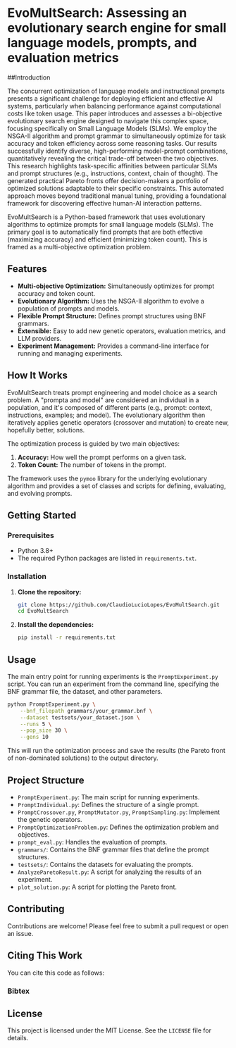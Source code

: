 # EvoMultSearch: Assessing an evolutionary search engine for small language models, prompts, and evaluation metrics

##Introduction

 The concurrent optimization of language models and instructional prompts presents a significant challenge for deploying efficient and effective AI systems, particularly when balancing performance against computational costs like token usage. This paper introduces and assesses a bi-objective evolutionary search engine designed to navigate this complex space, focusing specifically on Small Language Models (SLMs). We employ the NSGA-II algorithm and prompt grammar to simultaneously optimize for task accuracy and token efficiency across some reasoning tasks. Our results successfully identify diverse, high-performing model-prompt combinations, quantitatively revealing the critical trade-off between the two objectives. This research highlights task-specific affinities between particular SLMs and prompt structures (e.g., instructions, context, chain of thought). The generated practical Pareto fronts offer decision-makers a portfolio of optimized solutions adaptable to their specific constraints. This automated approach moves beyond traditional manual tuning, providing a foundational framework for discovering effective human-AI interaction patterns.

EvoMultSearch is a Python-based framework that uses evolutionary algorithms to optimize prompts for small language models (SLMs). The primary goal is to automatically find prompts that are both effective (maximizing accuracy) and efficient (minimizing token count). This is framed as a multi-objective optimization problem.

## Features

*   **Multi-objective Optimization:** Simultaneously optimizes for prompt accuracy and token count.
*   **Evolutionary Algorithm:** Uses the NSGA-II algorithm to evolve a population of prompts and models.
*   **Flexible Prompt Structure:** Defines prompt structures using BNF grammars.
*   **Extensible:** Easy to add new genetic operators, evaluation metrics, and LLM providers.
*   **Experiment Management:** Provides a command-line interface for running and managing experiments.

## How It Works

EvoMultSearch treats prompt engineering and model choice as a search problem. A "prompta and model" are considered an individual in a population, and it's composed of different parts (e.g., prompt: context, instructions, examples; and model). The evolutionary algorithm then iteratively applies genetic operators (crossover and mutation) to create new, hopefully better, solutions.

The optimization process is guided by two main objectives:

1.  **Accuracy:** How well the prompt performs on a given task.
2.  **Token Count:** The number of tokens in the prompt.

The framework uses the `pymoo` library for the underlying evolutionary algorithm and provides a set of classes and scripts for defining, evaluating, and evolving prompts.

## Getting Started

### Prerequisites

*   Python 3.8+
*   The required Python packages are listed in `requirements.txt`.

### Installation

1.  **Clone the repository:**
    ```bash
    git clone https://github.com/ClaudioLucioLopes/EvoMultSearch.git
    cd EvoMultSearch
    ```

2.  **Install the dependencies:**
    ```bash
    pip install -r requirements.txt
    ```

## Usage

The main entry point for running experiments is the `PromptExperiment.py` script. You can run an experiment from the command line, specifying the BNF grammar file, the dataset, and other parameters.

```bash
python PromptExperiment.py \
    --bnf_filepath grammars/your_grammar.bnf \
    --dataset testsets/your_dataset.json \
    --runs 5 \
    --pop_size 30 \
    --gens 10
```

This will run the optimization process and save the results (the Pareto front of non-dominated solutions) to the output directory.

## Project Structure

*   `PromptExperiment.py`: The main script for running experiments.
*   `PromptIndividual.py`: Defines the structure of a single prompt.
*   `PromptCrossover.py`, `PromptMutator.py`, `PromptSampling.py`: Implement the genetic operators.
*   `PromptOptimizationProblem.py`: Defines the optimization problem and objectives.
*   `prompt_eval.py`: Handles the evaluation of prompts.
*   `grammars/`: Contains the BNF grammar files that define the prompt structures.
*   `testsets/`: Contains the datasets for evaluating the prompts.
*   `AnalyzeParetoResult.py`: A script for analyzing the results of an experiment.
*   `plot_solution.py`: A script for plotting the Pareto front.

## Contributing

Contributions are welcome! Please feel free to submit a pull request or open an issue.

## Citing This Work
You can cite this code as follows:


### Bibtex


## License

This project is licensed under the MIT License. See the `LICENSE` file for details.

